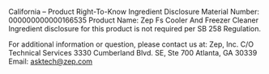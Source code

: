  
 
 
California – Product Right-To-Know Ingredient Disclosure 
Material Number: 000000000000166535 
Product Name: Zep Fs Cooler And Freezer Cleaner 
Ingredient disclosure for this product is not required per SB 258 Regulation. 
 
For additional information or question, please contact us at: 
Zep, Inc. 
C/O Technical Services 
3330 Cumberland Blvd. SE, Ste 700 
Atlanta, GA 30339 
Email: asktech@zep.com 
 
 
 
 
